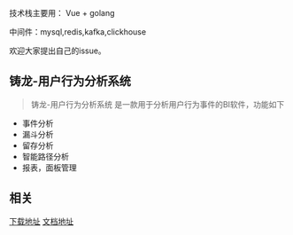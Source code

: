   

技术栈主要用： Vue + golang 

中间件：mysql,redis,kafka,clickhouse

欢迎大家提出自己的issue。

铸龙-用户行为分析系统
-----------
> 铸龙-用户行为分析系统 是一款用于分析用户行为事件的BI软件，功能如下
 * 事件分析
 * 漏斗分析
 * 留存分析
 * 智能路径分析
 * 报表，面板管理

## 相关
[下载地址]( https://gitee.com/cynthia520/xwl_bi/releases/v1.0.0 ) 
[文档地址]( https://www.yuque.com/jianghurenchenggolang/oehqme/hen7qy ) 
